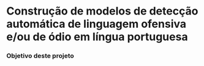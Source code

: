 <h1>Construção de modelos de detecção automática de linguagem ofensiva e/ou de ódio em língua portuguesa</h1>

<h3> Objetivo deste projeto </h3>
